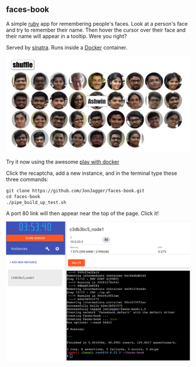 
## faces-book
A simple [ruby](https://www.ruby-lang.org/en/) app for remembering people's faces.
Look at a person's face and try to remember their name.
Then hover the cursor over their face and their name will appear in
a tooltip. Were you right?

Served by [sinatra](http://www.sinatrarb.com/).
Runs inside a [Docker](https://www.docker.com/) container.

![screenshot](/img/faces-book.png)

Try it now using the awesome
[play with docker](http://labs.play-with-docker.com/)

Click the recaptcha, add a new instance, and in the terminal type these three commands:
```
git clone https://github.com/JonJagger/faces-book.git
cd faces-book
./pipe_build_up_test.sh
```

A port 80 link will then appear near the top of the page. Click it!

![play with docker](/img/play-with-docker.png)



